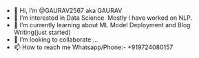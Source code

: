 - 👋 Hi, I’m @GAURAV2567 aka GAURAV
- 👀 I’m interested in Data Science. Mostly I have worked on NLP.
- 🌱 I’m currently learning about ML Model Deployment and Blog Writing(just started)
- 💞️ I’m looking to collaborate ...
- 📫 How to reach me Whatsapp/Phone:- +919724080157

<!---
GAURAV2567/GAURAV2567 is a ✨ special ✨ repository because its `README.md` (this file) appears on your GitHub profile.
You can click the Preview link to take a look at your changes.
--->
